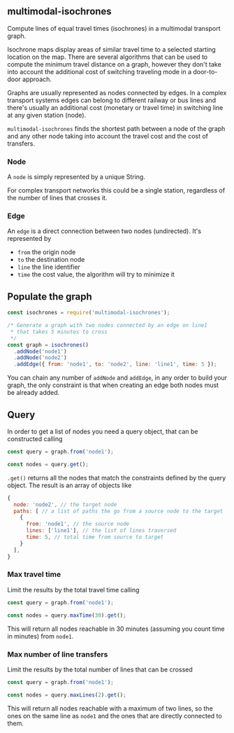## multimodal-isochrones

Compute lines of equal travel times (isochrones) in a multimodal transport graph.

Isochrone maps display areas of similar travel time to a selected starting location on the map. There are several algorithms that can be used to compute the minimum travel distance on a graph, however they don't take into account the additional cost of switching traveling mode in a door-to-door approach.

Graphs are usually represented as nodes connected by edges. In a complex transport systems edges can belong to different railway or bus lines and there's usually an additional cost (monetary or travel time) in switching line at any given station (node).

`multimodal-isochrones` finds the shortest path between a node of the graph and any other node taking into account the travel cost and the cost of transfers.

### Node

A `node` is simply represented by a unique String.

For complex transport networks this could be a single station, regardless of the number of lines that crosses it.

### Edge

An `edge` is a direct connection between two nodes (undirected). It's represented by
* `from` the origin node
* `to` the destination node
* `line` the line identifier
* `time` the cost value, the algorithm will try to minimize it



## Populate the graph

```js
const isochrones = require('multimodal-isochrones');

/* Generate a graph with two nodes connected by an edge on line1
 * that takes 5 minutes to cross
 */
const graph = isochrones()
  .addNode('node1')
  .addNode('node2')
  .addEdge({ from: 'node1', to: 'node2', line: 'line1', time: 5 });
```

You can chain any number of `addNode` and `addEdge`, in any order to build your graph, the only constraint is that when creating an edge both nodes must be already added.


## Query

In order to get a list of nodes you need a query object, that can be constructed calling

```js
const query = graph.from('node1');

const nodes = query.get();
```

`.get()` returns all the nodes that match the constraints defined by the query object. The result is an array of objects like

```js
{
  node: 'node2', // the target node
  paths: [ // a list of paths the go from a source node to the target
    {
      from: 'node1', // the source node
      lines: ['line1'], // the list of lines traversed
      time: 5, // total time from source to target
    }
  ],
}
```


### Max travel time

Limit the results by the total travel time calling

```js
const query = graph.from('node1');

const nodes = query.maxTime(30).get();
```

This will return all nodes reachable in 30 minutes (assuming you count time in minutes) from `node1`.


### Max number of line transfers

Limit the results by the total number of lines that can be crossed

```js
const query = graph.from('node1');

const nodes = query.maxLines(2).get();
```

This will return all nodes reachable with a maximum of two lines, so the ones on the same line as `node1` and the ones that are directly connected to them.
